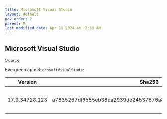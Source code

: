 ```yaml
---
title: Microsoft Visual Studio
layout: default
nav_order: 2
parent: M
last_modified_date: Apr 11 2024 at 12:33 AM
---
```


## Microsoft Visual Studio

[Source](https://visualstudio.microsoft.com/)

Evergreen app: `MicrosoftVisualStudio`

| Version        | Sha256                                                           | Size    | URI                                                                                                                                                                                                                                                                                                                                                      |
| -------------- | ---------------------------------------------------------------- | ------- | -------------------------------------------------------------------------------------------------------------------------------------------------------------------------------------------------------------------------------------------------------------------------------------------------------------------------------------------------------- |
| 17.9.34728.123 | a7835267df9555eb38ea2939de24537876a8bd5afe0f8f6a1c919581a89e0f73 | 3987976 | [https://download.visualstudio.microsoft.com/download/pr/f602e0ef-3c65-4237-8b0c-c173ab1c5aff/a7835267df9555eb38ea2939de24537876a8bd5afe0f8f6a1c919581a89e0f73/vs_Setup.exe](https://download.visualstudio.microsoft.com/download/pr/f602e0ef-3c65-4237-8b0c-c173ab1c5aff/a7835267df9555eb38ea2939de24537876a8bd5afe0f8f6a1c919581a89e0f73/vs_Setup.exe) |
